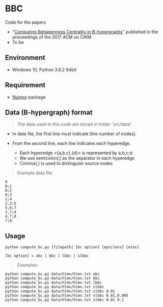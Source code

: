 # BBC

Code for the papers
* "[Computing Betweenness Centrality in B-hypergraphs](http://dx.doi.org/10.1145/3132847.3133093)" published in the proceedings of the 2017 ACM on CIKM.
* To be

## Environment
* Windows 10, Python 3.6.2 64bit

## Requirement
* [Numpy](http://www.numpy.org/) package 

## Data (B-hypergraph) format
> The data used in this code are stored in folder 'src/data'.

* In data file, the first line must indicate [the number of nodes].

* From the second line, each line indicates each hyperedge.
  * Each hyperedge <{a,b,c},{d}> is represented by a,b,c;d
  * We use semicolon(;) as the separator in each hyperedge
  * Comma(,) is used to distinguish source nodes

> Example data file

```
9
0;1
0;2
0;3
1;4
2,3;5
5,6;7
2,7;4
4,7;8
7;8
```

## Usage

	python compute_bc.py [filepath] [bc option] [epsilons] [etas]
    
    [bc option] = obc | bbc | lbbc | slbbc
    
> Examples: 
```
python compute_bc.py data/hlmn/hlmn.txt obc
python compute_bc.py data/hlmn/hlmn.txt bbc
python compute_bc.py data/hlmn/hlmn.txt lbbc
python compute_bc.py data/hlmn/hlmn.txt slbbc
python compute_bc.py data/hlmn/hlmn.txt slbbc 0.01
python compute_bc.py data/hlmn/hlmn.txt slbbc 0.01,0.005
python compute_bc.py data/hlmn/hlmn.txt slbbc 0.01 0.1
```